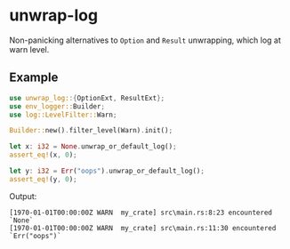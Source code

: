 # unwrap-log

Non-panicking alternatives to `Option` and `Result` unwrapping, which log at warn level.

## Example

```rust
use unwrap_log::{OptionExt, ResultExt};
use env_logger::Builder;
use log::LevelFilter::Warn;

Builder::new().filter_level(Warn).init();

let x: i32 = None.unwrap_or_default_log();
assert_eq!(x, 0);

let y: i32 = Err("oops").unwrap_or_default_log();
assert_eq!(y, 0);
```

Output:
```
[1970-01-01T00:00:00Z WARN  my_crate] src\main.rs:8:23 encountered `None`
[1970-01-01T00:00:00Z WARN  my_crate] src\main.rs:11:30 encountered `Err("oops")`
```
